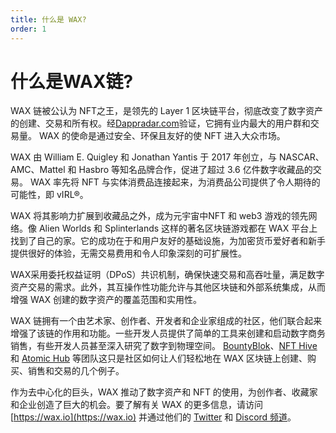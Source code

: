 ```yaml
---
title: 什么是 WAX?
order: 1
---
```


# 什么是WAX链?

WAX 链被公认为 NFT之王，是领先的 Layer 1 区块链平台，彻底改变了数字资产的创建、交易和所有权。经[Dappradar.com](https://dappradar.com/)验证，它拥有业内最大的用户群和交易量。 WAX 的使命是通过安全、环保且友好的使 NFT 进入大众市场。

WAX 由 William E. Quigley 和 Jonathan Yantis 于 2017 年创立，与 NASCAR、AMC、Mattel 和 Hasbro 等知名品牌合作，促进了超过 3.6 亿件数字收藏品的交易。 WAX 率先将 NFT 与实体消费品连接起来，为消费品公司提供了令人期待的可能性，即 vIRL®。

WAX 将其影响力扩展到收藏品之外，成为元宇宙中NFT 和 web3 游戏的领先网络。像 Alien Worlds 和 Splinterlands 这样的著名区块链游戏都在 WAX 平台上找到了自己的家。它的成功在于和用户友好的基础设施，为加密货币爱好者和新手提供很好的体验，无需交易费用和令人印象深刻的可扩展性。

WAX采用委托权益证明（DPoS）共识机制，确保快速交易和高吞吐量，满足数字资产交易的需求。此外，其互操作性功能允许与其他区块链和外部系统集成，从而增强 WAX 创建的数字资产的覆盖范围和实用性。

WAX 链拥有一个由艺术家、创作者、开发者和企业家组成的社区，他们联合起来增强了该链的作用和功能。一些开发人员提供了简单的工具来创建和启动数字商务销售，有些开发人员甚至深入研究了数字到物理空间。 [BountyBlok](https://www.bountyblok.io/)、[NFT Hive](https://nfthive.io/) 和 [Atomic Hub](https://wax.atomichub.io/) 等团队这只是社区如何让人们轻松地在 WAX 区块链上创建、购买、销售和交易的几个例子。

作为去中心化的巨头，WAX 推动了数字资产和 NFT 的使用，为创作者、收藏家和企业创造了巨大的机会。要了解有关 WAX 的更多信息，请访问 [https://wax.io](https://wax.io) 并通过他们的 [Twitter](https://twitter.com/WAX_io) 和 [Discord 频道]( https://discord.com/invite/dJtPetMdfb)。
